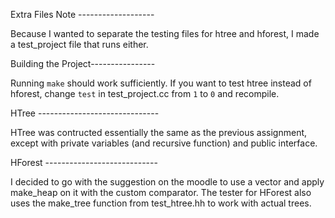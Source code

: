 Extra Files Note -------------------

Because I wanted to separate the testing files for htree and hforest, I made a test_project file that runs either.


Building the Project----------------

Running `make` should work sufficiently. If you want to test htree instead of hforest, change `test` in test_project.cc from `1` to `0` and recompile.


HTree ------------------------------

HTree was contructed essentially the same as the previous assignment, except with private variables (and recursive function) and public interface.


HForest ----------------------------

I decided to go with the suggestion on the moodle to use a vector and apply make_heap on it with the custom comparator.
The tester for HForest also uses the make_tree function from test_htree.hh to work with actual trees.

